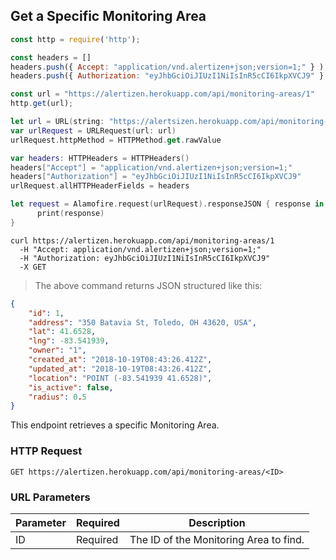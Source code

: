 ## Get a Specific Monitoring Area

```javascript
const http = require('http');

const headers = [] 
headers.push({ Accept: "application/vnd.alertizen+json;version=1;" } ); 
headers.push({ Authorization: "eyJhbGciOiJIUzI1NiIsInR5cCI6IkpXVCJ9" } ); 

const url = "https://alertizen.herokuapp.com/api/monitoring-areas/1"
http.get(url);
```



```swift
let url = URL(string: "https://alertsizen.herokuapp.com/api/monitoring-areas/1")
var urlRequest = URLRequest(url: url)
urlRequest.httpMethod = HTTPMethod.get.rawValue

var headers: HTTPHeaders = HTTPHeaders()
headers["Accept"] = "application/vnd.alertizen+json;version=1;"
headers["Authorization"] = "eyJhbGciOiJIUzI1NiIsInR5cCI6IkpXVCJ9"
urlRequest.allHTTPHeaderFields = headers

let request = Alamofire.request(urlRequest).responseJSON { response in
      print(response)
}
```


```shell
curl https://alertizen.herokuapp.com/api/monitoring-areas/1
  -H "Accept: application/vnd.alertizen+json;version=1;"
  -H "Authorization: eyJhbGciOiJIUzI1NiIsInR5cCI6IkpXVCJ9"
  -X GET
```


> The above command returns JSON structured like this:

```json
{
    "id": 1,
    "address": "350 Batavia St, Toledo, OH 43620, USA",
    "lat": 41.6528,
    "lng": -83.541939,
    "owner": "1",
    "created_at": "2018-10-19T08:43:26.412Z",
    "updated_at": "2018-10-19T08:43:26.412Z",
    "location": "POINT (-83.541939 41.6528)",
    "is_active": false,
    "radius": 0.5
}
```

This endpoint retrieves a specific Monitoring Area.

### HTTP Request

`GET https://alertizen.herokuapp.com/api/monitoring-areas/<ID>`

### URL Parameters

Parameter | Required | Description
--------- | ------- | -----------
ID | Required | The ID of the Monitoring Area to find.

